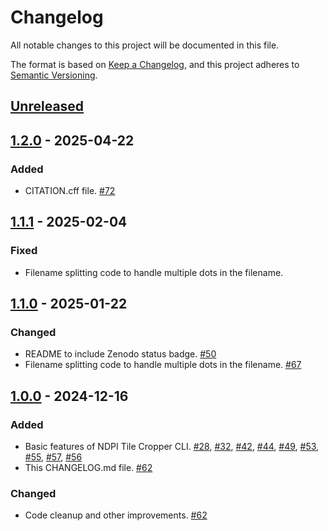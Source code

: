 # Changelog

All notable changes to this project will be documented in this file.

The format is based on [Keep a Changelog](https://keepachangelog.com/en/1.1.0/),
and this project adheres to [Semantic Versioning](https://semver.org/spec/v2.0.0.html).

## [Unreleased]

## [1.2.0] - 2025-04-22

### Added
- CITATION.cff file. [#72](https://github.com/paleopollen/palyim-issues/issues/72)

## [1.1.1] - 2025-02-04

### Fixed
- Filename splitting code to handle multiple dots in the filename. 

## [1.1.0] - 2025-01-22

### Changed

- README to include Zenodo status badge. [#50](https://github.com/paleopollen/palyim-issues/issues/50)
- Filename splitting code to handle multiple dots in the filename. [#67](https://github.com/paleopollen/palyim-issues/issues/67)

## [1.0.0] - 2024-12-16

### Added

- Basic features of NDPI Tile Cropper CLI. [#28](https://github.com/paleopollen/palyim-issues/issues/28), [#32](https://github.com/paleopollen/palyim-issues/issues/32), [#42](https://github.com/paleopollen/palyim-issues/issues/42), [#44](https://github.com/paleopollen/palyim-issues/issues/44), [#49](https://github.com/paleopollen/palyim-issues/issues/49), [#53](https://github.com/paleopollen/palyim-issues/issues/53), [#55](https://github.com/paleopollen/palyim-issues/issues/55), [#57](https://github.com/paleopollen/palyim-issues/issues/57), [#56](https://github.com/paleopollen/palyim-issues/issues/56) 
- This CHANGELOG.md file. [#62](https://github.com/paleopollen/palyim-issues/issues/62)

### Changed

- Code cleanup and other improvements. [#62](https://github.com/paleopollen/palyim-issues/issues/62)

[unreleased]: https://github.com/paleopollen/ndpi-tile-cropper-cli/compare/v1.2.0...HEAD
[1.2.0]: https://github.com/paleopollen/ndpi-tile-cropper-cli/compare/v1.1.1...v1.2.0
[1.1.1]: https://github.com/paleopollen/ndpi-tile-cropper-cli/compare/v1.1.0...v1.1.1
[1.1.0]: https://github.com/paleopollen/ndpi-tile-cropper-cli/compare/v1.0.0...v1.1.0
[1.0.0]: https://github.com/paleopollen/ndpi-tile-cropper-cli/releases/tag/v1.0.0
